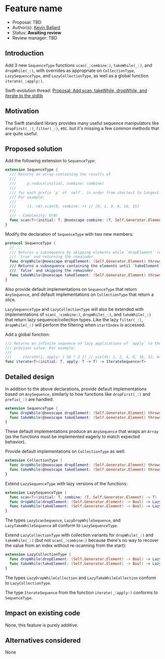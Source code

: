 # Feature name

* Proposal: TBD
* Author(s): [Kevin Ballard](https://github.com/kballard)
* Status: **Awaiting review**
* Review manager: TBD

## Introduction

Add 3 new `SequenceType` functions `scan(_:combine:)`, `takeWhile(_:)`, and
`dropWhile(_:)`, with overrides as appropriate on `CollectionType`,
`LazySequenceType`, and `LazyCollectionType`, as well as a global function
`iterate(_:apply:)`.

Swift-evolution thread:
[Proposal: Add scan, takeWhile, dropWhile, and iterate to the stdlib](https://lists.swift.org/pipermail/swift-evolution/Week-of-Mon-20151228/004690.html)

## Motivation

The Swift standard library provides many useful sequence manipulators like
`dropFirst(_:)`, `filter(_:)`, etc. but it's missing a few common methods that
are quite useful.

## Proposed solution

Add the following extension to `SequenceType`:

```swift
extension SequenceType {
  /// Returns an array containing the results of
  ///
  ///     p.reduce(initial, combine: combine)
  ///
  /// for each prefix `p` of `self`, in order from shortest to longest.
  /// For example:
  ///
  ///     (1..<6).scan(0, combine: +) // [0, 1, 3, 6, 10, 15]
  ///
  /// - Complexity: O(N)
  func scan<T>(initial: T, @noescape combine: (T, Self.Generator.Element) throws -> T) rethrows -> [T]
}
```

Modify the declaration of `SequenceType` with two new members:

```swift
protocol SequenceType {
  // ...
  /// Returns a subsequence by skipping elements while `dropElement` returns
  /// `true` and returning the remainder.
  func dropWhile(@noescape dropElement: (Self.Generator.Element) throws -> Bool) rethrows -> Self.SubSequence
  /// Returns a subsequence containing the elements until `takeElement` returns
  /// `false` and skipping the remainder.
  func takeWhile(@noescape takeElement: (Self.Generator.Element) throws -> Bool) rethrows -> Self.SubSequence
}
```

Also provide default implementations on `SequenceType` that return
`AnySequence`, and default implementations on `CollectionType` that return a
slice.

`LazySequenceType` and `LazyCollectionType` will also be extended with
implementations of `scan(_:combine:)`, `dropWhile(_:)`, and `takeWhile(_:)`
that return lazy sequence/collection types. Like the lazy `filter(_:)`,
`dropWhile(_:)` will perform the filtering when `startIndex` is accessed.

Add a global function:

```swift
/// Returns an infinite sequence of lazy applications of `apply` to the
/// previous value. For example:
///
///     iterate(1, apply: { $0 * 2 }) // yields: 1, 2, 4, 8, 16, 32, 64, ...
func iterate<T>(initial: T, apply: T -> T) -> IterateSequence<T>
```

## Detailed design

In addition to the above declarations, provide default implementations based on
`AnySequence`, similarly to how functions like `dropFirst(_:)` and `prefix(_:)`
are handled:

```swift
extension SequenceType {
  func dropWhile(@noescape dropElement: (Self.Generator.Element) throws -> Bool) rethrows -> AnySequence<Self.Generator.Element>
  func takeWhile(@noescape takeElement: (Self.Generator.Element) throws -> Bool) rethrows -> AnySequence<Self.Generator.Element>
}
```

These default implementations produce an `AnySequence` that wraps an `Array`
(as the functions must be implemented eagerly to match expected behavior).

Provide default implementations on `CollectionType` as well:

```swift
extension CollectionType {
  func dropWhile(@noescape dropElement: (Self.Generator.Element) throws -> Bool) rethrows -> Self.SubSequence
  func takeWhile(@noescape takeElement: (Self.Generator.Element) throws -> Bool) rethrows -> Self.SubSequence
}
```

Extend `LazySequenceType` with lazy versions of the functions:

```swift
extension LazySequenceType {
  func scan<T>(initial: T, combine: (T, Self.Generator.Element) -> T) -> LazyScanSequence<Self.Elements, T>
  func dropWhile(dropElement: (Self.Generator.Element) -> Bool) -> LazyDropWhileSequence<Self.Elements>
  func takeWhile(takeElement: (Self.Generator.Element) -> Bool) -> LazyTakeWhileSequence<Self.Elements>
}
```

The types `LazyScanSequence`, `LazyDropWhileSequence`, and
`LazyTakeWhileSequence` all conform to `LazySequenceType`.

Extend `LazyCollectionType` with collection variants for `dropWhile(_:)` and
`takeWhile(_:)` (but not `scan(_:combine:)` because there's no way to recover
the value from an index without re-scanning from the start):

```swift
extension LazyCollectionType {
  func dropWhile(dropElement: (Self.Generator.Element) -> Bool) -> LazyDropWhileCollection<Self.Elements>
  func takeWhile(takeElement: (Self.Generator.Element) -> Bool) -> LazyTakeWhileCollection<Self.Elements>
}
```

The types `LazyDropWhileCollection` and `LazyTakeWhileCollection` conform to
`LazyCollectionType`.

The type `IterateSequence` from the function `iterate(_:apply:)` conforms to
`SequenceType`.

## Impact on existing code

None, this feature is purely additive.

## Alternatives considered

None

